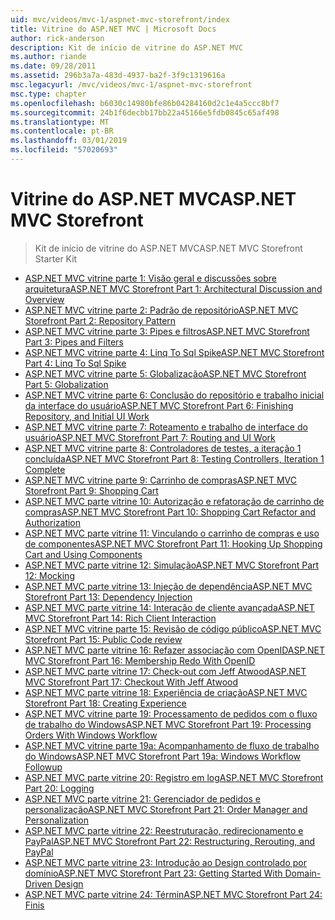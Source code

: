 ```yaml
---
uid: mvc/videos/mvc-1/aspnet-mvc-storefront/index
title: Vitrine do ASP.NET MVC | Microsoft Docs
author: rick-anderson
description: Kit de início de vitrine do ASP.NET MVC
ms.author: riande
ms.date: 09/28/2011
ms.assetid: 296b3a7a-483d-4937-ba2f-3f9c1319616a
msc.legacyurl: /mvc/videos/mvc-1/aspnet-mvc-storefront
msc.type: chapter
ms.openlocfilehash: b6030c14980bfe86b04284160d2c1e4a5ccc8bf7
ms.sourcegitcommit: 24b1f6decbb17bb22a45166e5fdb0845c65af498
ms.translationtype: MT
ms.contentlocale: pt-BR
ms.lasthandoff: 03/01/2019
ms.locfileid: "57020693"
---
```

<a name="aspnet-mvc-storefront"></a><span data-ttu-id="d1426-103">Vitrine do ASP.NET MVC</span><span class="sxs-lookup"><span data-stu-id="d1426-103">ASP.NET MVC Storefront</span></span>
====================
> <span data-ttu-id="d1426-104">Kit de início de vitrine do ASP.NET MVC</span><span class="sxs-lookup"><span data-stu-id="d1426-104">ASP.NET MVC Storefront Starter Kit</span></span>


- [<span data-ttu-id="d1426-105">ASP.NET MVC vitrine parte 1: Visão geral e discussões sobre arquitetura</span><span class="sxs-lookup"><span data-stu-id="d1426-105">ASP.NET MVC Storefront Part 1: Architectural Discussion and Overview</span></span>](aspnet-mvc-storefront-part-1-architectural-discussion-and-overview.md)
- [<span data-ttu-id="d1426-106">ASP.NET MVC vitrine parte 2: Padrão de repositório</span><span class="sxs-lookup"><span data-stu-id="d1426-106">ASP.NET MVC Storefront Part 2: Repository Pattern</span></span>](aspnet-mvc-storefront-part-2-the-repository-pattern.md)
- [<span data-ttu-id="d1426-107">ASP.NET MVC vitrine parte 3: Pipes e filtros</span><span class="sxs-lookup"><span data-stu-id="d1426-107">ASP.NET MVC Storefront Part 3: Pipes and Filters</span></span>](aspnet-mvc-storefront-part-3-pipes-and-filters.md)
- [<span data-ttu-id="d1426-108">ASP.NET MVC vitrine parte 4: Linq To Sql Spike</span><span class="sxs-lookup"><span data-stu-id="d1426-108">ASP.NET MVC Storefront Part 4: Linq To Sql Spike</span></span>](aspnet-mvc-storefront-part-4-linq-to-sql-spike.md)
- [<span data-ttu-id="d1426-109">ASP.NET MVC vitrine parte 5: Globalização</span><span class="sxs-lookup"><span data-stu-id="d1426-109">ASP.NET MVC Storefront Part 5: Globalization</span></span>](aspnet-mvc-storefront-part-5-globalization.md)
- [<span data-ttu-id="d1426-110">ASP.NET MVC vitrine parte 6: Conclusão do repositório e trabalho inicial da interface do usuário</span><span class="sxs-lookup"><span data-stu-id="d1426-110">ASP.NET MVC Storefront Part 6: Finishing Repository, and Initial UI Work</span></span>](aspnet-mvc-storefront-part-6-finishing-the-repository-and-initial-ui-work.md)
- [<span data-ttu-id="d1426-111">ASP.NET MVC vitrine parte 7: Roteamento e trabalho de interface do usuário</span><span class="sxs-lookup"><span data-stu-id="d1426-111">ASP.NET MVC Storefront Part 7: Routing and UI Work</span></span>](aspnet-mvc-storefront-part-7-routing-and-ui-work.md)
- [<span data-ttu-id="d1426-112">ASP.NET MVC vitrine parte 8: Controladores de testes, a iteração 1 concluída</span><span class="sxs-lookup"><span data-stu-id="d1426-112">ASP.NET MVC Storefront Part 8: Testing Controllers, Iteration 1 Complete</span></span>](aspnet-mvc-storefront-part-8-testing-controllers-iteration-1-complete.md)
- [<span data-ttu-id="d1426-113">ASP.NET MVC vitrine parte 9: Carrinho de compras</span><span class="sxs-lookup"><span data-stu-id="d1426-113">ASP.NET MVC Storefront Part 9: Shopping Cart</span></span>](aspnet-mvc-storefront-part-9-the-shopping-cart.md)
- [<span data-ttu-id="d1426-114">ASP.NET MVC parte vitrine 10: Autorização e refatoração de carrinho de compras</span><span class="sxs-lookup"><span data-stu-id="d1426-114">ASP.NET MVC Storefront Part 10: Shopping Cart Refactor and Authorization</span></span>](aspnet-mvc-storefront-part-10-shopping-cart-refactor-and-authorization.md)
- [<span data-ttu-id="d1426-115">ASP.NET MVC parte vitrine 11: Vinculando o carrinho de compras e uso de componentes</span><span class="sxs-lookup"><span data-stu-id="d1426-115">ASP.NET MVC Storefront Part 11: Hooking Up Shopping Cart and Using Components</span></span>](aspnet-mvc-storefront-part-11-hooking-up-the-shopping-cart-and-using-components.md)
- [<span data-ttu-id="d1426-116">ASP.NET MVC parte vitrine 12: Simulação</span><span class="sxs-lookup"><span data-stu-id="d1426-116">ASP.NET MVC Storefront Part 12: Mocking</span></span>](aspnet-mvc-storefront-part-12-mocking.md)
- [<span data-ttu-id="d1426-117">ASP.NET MVC parte vitrine 13: Injeção de dependência</span><span class="sxs-lookup"><span data-stu-id="d1426-117">ASP.NET MVC Storefront Part 13: Dependency Injection</span></span>](aspnet-mvc-storefront-part-13-dependency-injection.md)
- [<span data-ttu-id="d1426-118">ASP.NET MVC parte vitrine 14: Interação de cliente avançada</span><span class="sxs-lookup"><span data-stu-id="d1426-118">ASP.NET MVC Storefront Part 14: Rich Client Interaction</span></span>](aspnet-mvc-storefront-part-14-rich-client-interaction.md)
- [<span data-ttu-id="d1426-119">ASP.NET MVC vitrine parte 15: Revisão de código público</span><span class="sxs-lookup"><span data-stu-id="d1426-119">ASP.NET MVC Storefront Part 15: Public Code review</span></span>](aspnet-mvc-storefront-part-15-public-code-review.md)
- [<span data-ttu-id="d1426-120">ASP.NET MVC parte vitrine 16: Refazer associação com OpenID</span><span class="sxs-lookup"><span data-stu-id="d1426-120">ASP.NET MVC Storefront Part 16: Membership Redo With OpenID</span></span>](aspnet-mvc-storefront-part-16-membership-redo-with-openid.md)
- [<span data-ttu-id="d1426-121">ASP.NET MVC parte vitrine 17: Check-out com Jeff Atwood</span><span class="sxs-lookup"><span data-stu-id="d1426-121">ASP.NET MVC Storefront Part 17: Checkout With Jeff Atwood</span></span>](aspnet-mvc-storefront-part-17-checkout-with-jeff-atwood.md)
- [<span data-ttu-id="d1426-122">ASP.NET MVC parte vitrine 18: Experiência de criação</span><span class="sxs-lookup"><span data-stu-id="d1426-122">ASP.NET MVC Storefront Part 18: Creating Experience</span></span>](aspnet-mvc-storefront-part-18-creating-an-experience.md)
- [<span data-ttu-id="d1426-123">ASP.NET MVC vitrine parte 19: Processamento de pedidos com o fluxo de trabalho do Windows</span><span class="sxs-lookup"><span data-stu-id="d1426-123">ASP.NET MVC Storefront Part 19: Processing Orders With Windows Workflow</span></span>](aspnet-mvc-storefront-part-19-processing-orders-with-windows-workflow.md)
- [<span data-ttu-id="d1426-124">ASP.NET MVC vitrine parte 19a: Acompanhamento de fluxo de trabalho do Windows</span><span class="sxs-lookup"><span data-stu-id="d1426-124">ASP.NET MVC Storefront Part 19a: Windows Workflow Followup</span></span>](aspnet-mvc-storefront-part-19a-windows-workflow-followup.md)
- [<span data-ttu-id="d1426-125">ASP.NET MVC parte vitrine 20: Registro em log</span><span class="sxs-lookup"><span data-stu-id="d1426-125">ASP.NET MVC Storefront Part 20: Logging</span></span>](aspnet-mvc-storefront-part-20-logging.md)
- [<span data-ttu-id="d1426-126">ASP.NET MVC parte vitrine 21: Gerenciador de pedidos e personalização</span><span class="sxs-lookup"><span data-stu-id="d1426-126">ASP.NET MVC Storefront Part 21: Order Manager and Personalization</span></span>](aspnet-mvc-storefront-part-21-order-manager-and-personalization.md)
- [<span data-ttu-id="d1426-127">ASP.NET MVC parte vitrine 22: Reestruturação, redirecionamento e PayPal</span><span class="sxs-lookup"><span data-stu-id="d1426-127">ASP.NET MVC Storefront Part 22: Restructuring, Rerouting, and PayPal</span></span>](aspnet-mvc-storefront-part-22-restructuring-rerouting-and-paypal.md)
- [<span data-ttu-id="d1426-128">ASP.NET MVC parte vitrine 23: Introdução ao Design controlado por domínio</span><span class="sxs-lookup"><span data-stu-id="d1426-128">ASP.NET MVC Storefront Part 23: Getting Started With Domain-Driven Design</span></span>](aspnet-mvc-storefront-part-23-getting-started-with-domain-driven-design.md)
- [<span data-ttu-id="d1426-129">ASP.NET MVC parte vitrine 24: Términ</span><span class="sxs-lookup"><span data-stu-id="d1426-129">ASP.NET MVC Storefront Part 24: Finis</span></span>](aspnet-mvc-storefront-part-24-finis.md)
